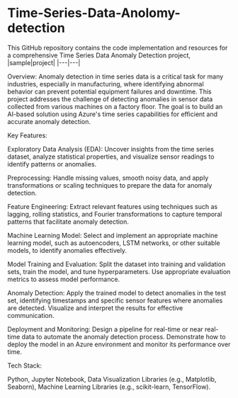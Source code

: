 # Time-Series-Data-Anolomy-detection
This GitHub repository contains the code implementation and resources for a comprehensive Time Series Data Anomaly Detection project,
|sample|project|
|---|---|




Overview:
Anomaly detection in time series data is a critical task for many industries, especially in manufacturing, where identifying abnormal behavior can prevent potential equipment failures and downtime. This project addresses the challenge of detecting anomalies in sensor data collected from various machines on a factory floor. The goal is to build an AI-based solution using Azure's time series capabilities for efficient and accurate anomaly detection.

Key Features:

Exploratory Data Analysis (EDA): Uncover insights from the time series dataset, analyze statistical properties, and visualize sensor readings to identify patterns or anomalies.

Preprocessing: Handle missing values, smooth noisy data, and apply transformations or scaling techniques to prepare the data for anomaly detection.

Feature Engineering: Extract relevant features using techniques such as lagging, rolling statistics, and Fourier transformations to capture temporal patterns that facilitate anomaly detection.

Machine Learning Model: Select and implement an appropriate machine learning model, such as autoencoders, LSTM networks, or other suitable models, to identify anomalies effectively.

Model Training and Evaluation: Split the dataset into training and validation sets, train the model, and tune hyperparameters. Use appropriate evaluation metrics to assess model performance.

Anomaly Detection: Apply the trained model to detect anomalies in the test set, identifying timestamps and specific sensor features where anomalies are detected. Visualize and interpret the results for effective communication.

Deployment and Monitoring: Design a pipeline for real-time or near real-time data to automate the anomaly detection process. Demonstrate how to deploy the model in an Azure environment and monitor its performance over time.

Tech Stack:

Python,
Jupyter Notebook,
Data Visualization Libraries (e.g., Matplotlib, Seaborn),
Machine Learning Libraries (e.g., scikit-learn, TensorFlow).
